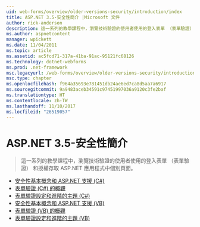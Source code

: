 ```yaml
---
uid: web-forms/overview/older-versions-security/introduction/index
title: ASP.NET 3.5-安全性簡介 |Microsoft 文件
author: rick-anderson
description: 這一系列的教學課程中，瀏覽技術驗證的使用者使用的登入表單 （表單驗證） 和授權存取個別頁面中...
ms.author: aspnetcontent
manager: wpickett
ms.date: 11/04/2011
ms.topic: article
ms.assetid: ac5fcd71-317a-41ba-91ac-95121fc68126
ms.technology: dotnet-webforms
ms.prod: .net-framework
msc.legacyurl: /web-forms/overview/older-versions-security/introduction
msc.type: chapter
ms.openlocfilehash: f964a35693e781451db24ae6ed7ca8d5aa7a6917
ms.sourcegitcommit: 9a9483aceb34591c97451997036a9120c3fe2baf
ms.translationtype: HT
ms.contentlocale: zh-TW
ms.lasthandoff: 11/10/2017
ms.locfileid: "26519057"
---
```

<a name="aspnet-35---introduction-to-security"></a>ASP.NET 3.5-安全性簡介
====================
> 這一系列的教學課程中，瀏覽技術驗證的使用者使用的登入表單 （表單驗證） 和授權存取 ASP.NET 應用程式中個別頁面。


- [安全性基本概念和 ASP.NET 支援 (C#)](security-basics-and-asp-net-support-cs.md)
- [表單驗證 (C#) 的概觀](an-overview-of-forms-authentication-cs.md)
- [表單驗證設定和進階的主題 (C#)](forms-authentication-configuration-and-advanced-topics-cs.md)
- [安全性基本概念和 ASP.NET 支援 (VB)](security-basics-and-asp-net-support-vb.md)
- [表單驗證 (VB) 的概觀](an-overview-of-forms-authentication-vb.md)
- [表單驗證設定和進階的主題 (VB)](forms-authentication-configuration-and-advanced-topics-vb.md)
